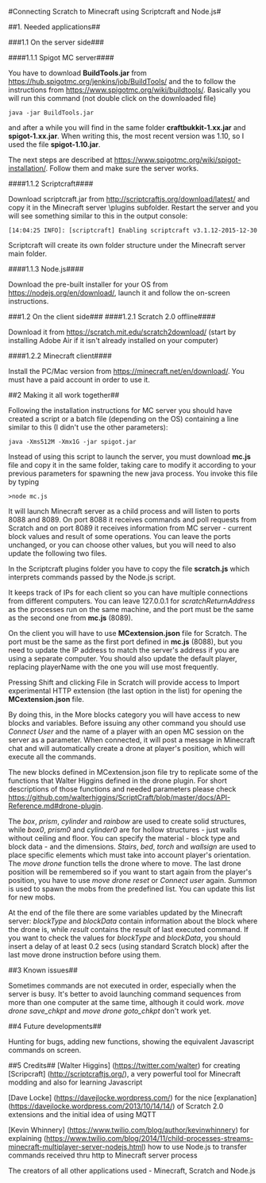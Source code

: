 #Connecting Scratch to Minecraft using Scriptcraft and Node.js#

##1. Needed applications##

###1.1 On the server side###

####1.1.1 Spigot MC server####

You have to download __BuildTools.jar__ from https://hub.spigotmc.org/jenkins/job/BuildTools/ and the to follow the instructions from https://www.spigotmc.org/wiki/buildtools/. Basically you will run this command (not double click on the downloaded file)
	
	java -jar BuildTools.jar

and after a while you will find in the same folder __craftbukkit-1.xx.jar__ and __spigot-1.xx.jar__. When writing this, the most recent version was 1.10, so I used the file __spigot-1.10.jar__.

The next steps are described at https://www.spigotmc.org/wiki/spigot-installation/. Follow them and make sure the server works.

####1.1.2 Scriptcraft####

Download scriptcraft.jar from http://scriptcraftjs.org/download/latest/ and copy it in the Minecraft server \plugins subfolder.
Restart the server and you will see something similar to this in the output console:

	[14:04:25 INFO]: [scriptcraft] Enabling scriptcraft v3.1.12-2015-12-30

Scriptcraft will create its own folder structure under the Minecraft server main folder.

####1.1.3 Node.js####

Download the pre-built installer for your OS from https://nodejs.org/en/download/, launch it and follow the on-screen instructions.

###1.2 On the client side###
####1.2.1 Scratch 2.0 offline####

Download it from https://scratch.mit.edu/scratch2download/  (start by installing Adobe Air if it isn't already installed on your computer)

####1.2.2 Minecraft client####

Install the PC/Mac version from https://minecraft.net/en/download/. You must have a paid account in order to use it.

##2 Making it all work together##

Following the installation instructions for MC server you should have created a script or a batch file (depending on the OS) containing a line similar to this (I didn't use the other parameters):

	java -Xms512M -Xmx1G -jar spigot.jar

Instead of using this script to launch the server, you must download __mc.js__ file and copy it in the same folder, taking care to modify it according to your previous parameters for spawning the new java process. You invoke this file by typing

	>node mc.js

It will launch Minecraft server as a child process and will listen to ports 8088 and 8089. On port 8088 it receives commands and poll requests from Scratch and on port 8089 it receives information from MC server - current block values and result of some operations. You can leave the ports unchanged, or you can choose other values, but you will need to also update the following two files.

In the Scriptcraft plugins folder you have to copy the file __scratch.js__ which interprets commands passed by the Node.js script.

It keeps track of IPs for each client so you can have multiple connections from different computers. You can leave 127.0.0.1 for _scratchReturnAddress_ as the processes run on the same machine, and the port must be the same as the second one from __mc.js__ (8089).

On the client you will have to use __MCextension.json__ file for Scratch. The port must be the same as the first port defined in __mc.js__ (8088), but you need to update the IP address to match the server's address if you are using a separate computer. You should also update the default player, replacing playerName with the one you will use most frequently.


Pressing Shift and clicking File in Scratch will provide access to Import experimental HTTP extension (the last option in the list) for opening the __MCextension.json__ file.

By doing this, in the More blocks category you will have access to new blocks and variables. Before issuing any other command you should use _Connect User_ and the name of a player with an open MC session on the server as a parameter. When connected, it will post a message in Minecraft chat and will automatically create a drone at player's position, which will execute all the commands.

The new blocks defined in MCextension.json file try to replicate some of the functions that Walter Higgins defined in the drone plugin. For short descriptions of those functions and needed parameters please check https://github.com/walterhiggins/ScriptCraft/blob/master/docs/API-Reference.md#drone-plugin.

The _box_, _prism_, _cylinder_ and _rainbow_ are used to create solid structures, while _box0_, _prism0_ and  _cylinder0_  are for hollow structures - just walls without ceiling and floor. You can specify the material - block type and block data - and the dimensions.
_Stairs_, _bed_, _torch_ and _wallsign_ are used to place specific elements which must take into account player's orientation.
The _move drone_ function tells the drone where to move. The last drone position will be remembered so if you want to start again from the player's position, you have to use _move drone reset_ or _Connect user_ again.
_Summon_ is used to spawn the mobs from the predefined list. You can update this list for new mobs.

At the end of the file there are some variables updated by the Minecraft server:  _blockType_ and _blockData_ contain information about the block where the drone is, while _result_ contains the result of last executed command.
If you want to check the values for _blockType_ and _blockData_, you should insert a delay of at least 0.2 secs (using standard Scratch block) after the last move drone instruction before using them.

##3 Known issues##

Sometimes commands are not executed in order, especially when the server is busy. It's better to avoid launching command sequences from more than one computer at the same time, although it could work.
_move drone save_chkpt_ and _move drone goto_chkpt_ don't work yet.

##4 Future developments##

Hunting for bugs, adding new functions, showing the equivalent Javascript commands on screen.


##5 Credits##
[Walter Higgins] (https://twitter.com/walter) for creating [Scripcraft] (http://scriptcraftjs.org/), a very powerful tool for Minecraft modding and also for learning Javascript

[Dave Locke] (https://davejlocke.wordpress.com/) for the nice [explanation] (https://davejlocke.wordpress.com/2013/10/14/14/) of Scratch 2.0 extensions and the initial idea of using MQTT

[Kevin Whinnery] (https://www.twilio.com/blog/author/kevinwhinnery) for explaining (https://www.twilio.com/blog/2014/11/child-processes-streams-minecraft-multiplayer-server-nodejs.html) how to use Node.js to transfer commands received thru http to Minecraft server process

The creators of all other applications used - Minecraft, Scratch and Node.js


